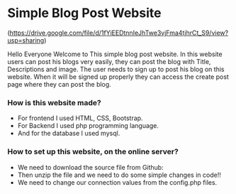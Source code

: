 # Simple Blog Post Website

(https://drive.google.com/file/d/1fYiEEDtnnIeJhTwe3vjFma4tjhrCt_S9/view?usp=sharing)

<P>Hello Everyone Welcome to This simple blog post website. In this website users can post his blogs very easily, they can post the blog with Title, Descriptions and image. The user needs to sign up to post his blog on this website. When it will be signed up properly they can access the create post page where they can post the blog. </p>

<h3>How is this website made?</h3>
<ul> 
  <li>For frontend I used HTML, CSS, Bootstrap.</li> 
  <li>For Backend I used php programming language.</li> 
  <li>And for the database I used mysql.</li> 
</ul>

<h3>How to set up this website, on the online server?</h3>
<ul> 
  <li>We need to download the source file from Github:</li> 
  <li>Then unzip the file and we need to do some simple changes in code!!</li> 
  <li>We need to change our connection values from the config.php files.</li> 
  <liThe (localhost will replace with your server name ), (root will replace with your Username ), ( “ ” will replace with your password),  ( “blog_post” will replace    with your database name).</li> 
</ul>


